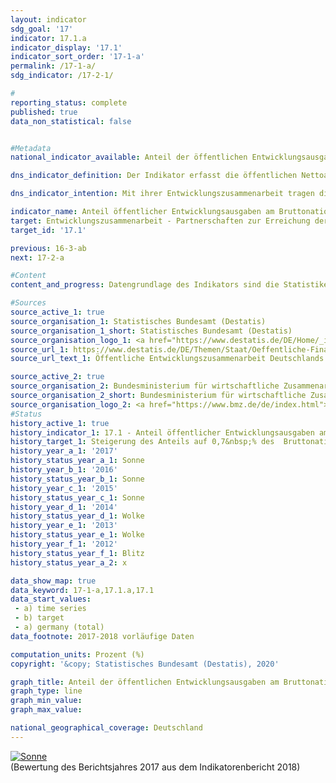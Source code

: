 ```yaml
---                   
layout: indicator                   
sdg_goal: '17'                   
indicator: 17.1.a                   
indicator_display: '17.1'                   
indicator_sort_order: '17-1-a'                   
permalink: /17-1-a/                   
sdg_indicator: /17-2-1/                   

#                   
reporting_status: complete                   
published: true                   
data_non_statistical: false                   


#Metadata                   
national_indicator_available: Anteil der öffentlichen Entwicklungsausgaben am Bruttonationaleinkommen                   

dns_indicator_definition: Der Indikator erfasst die öffentlichen Nettoausgaben für Entwicklungszusammenarbeit (Official Development Assistance, ODA) im Verhältnis zum Bruttonationaleinkommen (BNE).<sub> Text aus dem Indikatorenbericht 2018</sub>                   

dns_indicator_intention: Mit ihrer Entwicklungszusammenarbeit tragen die Industrienationen dazu bei, die weltweite Armut zu mindern, den Frieden zu sichern, humanitäre Notlagen zu lindern und Demokratie zu verwirklichen, die Globalisierung gerecht zu gestalten und die Umwelt zu schützen. Um dieser Verantwortung gerecht zu werden, will die Bundesregierung das ursprünglich bereits für 2015 festgelegte Ziel, den Anteil öffentlicher Entwicklungsausgaben am Bruttonationaleinkommen auf 0,7&nbsp;% zu steigern, bis zum Jahr 2030 erreichen.<sub> Text aus dem Indikatorenbericht 2018</sub>                   

indicator_name: Anteil öffentlicher Entwicklungsausgaben am Bruttonationaleinkommen                   
target: Entwicklungszusammenarbeit - Partnerschaften zur Erreichung der Ziele                   
target_id: '17.1'                   

previous: 16-3-ab                   
next: 17-2-a                   

#Content                    
content_and_progress: Datengrundlage des Indikators sind die Statistiken der Leistungen der deutschen Entwicklungszusammenarbeit, die im Auftrag des Bundesministeriums für wirtschaftliche Zusammenarbeit und Entwicklung vom Statistischen Bundesamt erstellt werden.<br><br>Die Anrechenbarkeit einer Leistung als ODA ist durch die entsprechenden Richtlinien des Entwicklungsausschusses (DAC) der Organisation für wirtschaftliche Zusammenarbeit und Entwicklung (OECD) definiert. Zur ODA zählen vor allem Ausgaben für die finanzielle und technische Zusammenarbeit mit Entwicklungs- und Schwellenländern, humanitäre Hilfe sowie Beiträge für Entwicklungszusammenarbeit an multilaterale Institutionen wie zum Beispiel die Vereinten Nationen, die Europäische Union, die Weltbank oder regionale Entwicklungsbanken. Daneben sind auch Ausgaben für bestimmte Friedensmissionen, der Erlass von Schulden sowie bestimmte Ausgaben für Entwicklung im Geberland, etwa Studienplatzkosten für Studierende aus Entwicklungs- und Schwellenländern oder Ausgaben für entwicklungsspezifische Forschung, als ODA anrechenbar. Im Jahr 2015 fand eine Anpassung der Berechnungsgrundlage der deutschen ODA statt, durch die die Kosten für Unterbringung, Versorgung und Bildung von Flüchtlingen umfassender berücksichtigt wurden. <br><br>Eine Expertengruppe des DAC hat Vorschläge zur Vereinheitlichung und besseren Vergleichbarkeit der Methoden zur Erhebung von ODA-anrechenbaren Ausgaben für Geflüchtete vorgelegt. Diese Vorschläge sollen ab Berichtsjahr 2018 von den Mitgliedsstaaten implementiert werden. Die OECD beziehungsweise der DAC definiert auch die Liste der ODA- fähigen Entwicklungs- und Schwellenländer. Diese umfasst zum einen die am wenigsten entwickelten Länder (LDCs) sowie weitere Länder mit niedrigem und mittlerem Bruttonationaleinkommen pro Kopf. Ausgeschlossen sind Mitglieder der G7 und Russland, der EU sowie EU-Beitrittskandidaten mit festem Beitrittsdatum. Die Liste wird dreijährlich aktualisiert. Veränderungen des Indikators können sich also auch dadurch ergeben, dass einzelne oder mehrere Länder in die Liste aufgenommen werden beziehungsweise aus ihr herausfallen.<br><br>Im Jahr 2017 lag der Anteil der öffentlichen Entwicklungsausgaben am deutschen BNE nach vorläufigen Werten bei 0,66&nbsp;%. Die Netto-ODA-Leistungen betrugen 2017 rund 21,9 Milliarden Euro (vorläufiger Wert), dies bedeutet einen Rückgang um 2,1&nbsp;% im Vergleich zum Vorjahr (22,4 Milliarden Euro). Hierbei ist zu beachten, dass Deutschland in den Jahren 2015 und 2016 einen großen Strom an Zuwandererinnen und Zuwanderern aus Krisengebieten erfahren hat. Leistungen für die Grundversorgung von Asylbewerberinnen und Asylbewerbern aus Entwicklungsländern in Deutschland können als ODA gemeldet werden. Dies ist einer der Hauptgründe für den starken Anstieg der Werte von 2015 und 2016 im Vergleich zu 2014, während für 2017, mit sinkender Zuwanderung, ein leichter Rückgang zu beobachten ist.<br><br>Im internationalen Vergleich war Deutschland 2017 (vorläufige Angaben) absolut gesehen der zweitgrößte Geber von ODA-Mitteln hinter den USA und vor Großbritannien. Bezogen auf das BNE liegt die von Deutschland 2017 erreichte Quote von 0,66&nbsp;% über dem Durchschnittswert der EU-Mitglieder des OECD-Entwicklungsausschusses (0,59%). Relativ gesehen liegt Deutschland damit auf Platz 6 von 29 DAC-Mitgliedsländern. Das internationale Ziel von 0,7&nbsp;% erreichten im Jahr 2017 Schweden, Luxemburg, Norwegen, Dänemark und Großbritannien. <br><br>Neben der öffentlichen Entwicklungszusammenarbeit werden auch von privater Seite Beiträge geleistet, zum Beispiel durch Kirchen, Stiftungen und Verbände. Diese private Entwicklungszusammenarbeit, die nicht ODA-anrechenbar ist, belief sich 2016 auf 1,3 Milliarden Euro, was einem Anteil von 0,04&nbsp;% am Bruttonationaleinkommen entsprach. Private Direktinvestitionen in den Entwicklungs- und Schwellenländern beliefen sich 2016 auf 10,2 Milliarden Euro (aktuellere Werte lagen zu Redaktionsschluss noch nicht vor).<sub> Text aus dem Indikatorenbericht 2018</sub>                   

#Sources
source_active_1: true                           
source_organisation_1: Statistisches Bundesamt (Destatis)                           
source_organisation_1_short: Statistisches Bundesamt (Destatis)                           
source_organisation_logo_1: <a href="https://www.destatis.de/DE/Home/_inhalt.html"><img src="https://g205sdgs.github.io/sdg-indicators/public/logos/destatis.png" alt="Logo Statistisches Bundesamt (Destatis)" title="Klicken Sie hier um zu der Homepage der Organisation zu gelangen" /></a>
source_url_1: https://www.destatis.de/DE/Themen/Staat/Oeffentliche-Finanzen/Entwicklungszusammenarbeit/_inhalt.html                               
source_url_text_1: Öffentliche Entwicklungszusammenarbeit Deutschlands                               

source_active_2: true                           
source_organisation_2: Bundesministerium für wirtschaftliche Zusammenarbeit und Entwicklung (BMZ)                           
source_organisation_2_short: Bundesministerium für wirtschaftliche Zusammenarbeit und Entwicklung (BMZ)                           
source_organisation_logo_2: <a href="https://www.bmz.de/de/index.html"><img src="https://g205sdgs.github.io/sdg-indicators/public/logos/bmz.png" alt="Logo Bundesministerium für wirtschaftliche Zusammenarbeit und Entwicklung (BMZ)" title="Klicken Sie hier um zu der Homepage der Organisation zu gelangen" /></a>
#Status                   
history_active_1: true                   
history_indicator_1: 17.1 - Anteil öffentlicher Entwicklungsausgaben am Bruttonationaleinkommen                   
history_target_1: Steigerung des Anteils auf 0,7&nbsp;% des  Bruttonationaleinkommens bis 2030
history_year_a_1: '2017'                           
history_status_year_a_1: Sonne
history_year_b_1: '2016'                           
history_status_year_b_1: Sonne
history_year_c_1: '2015'                           
history_status_year_c_1: Sonne
history_year_d_1: '2014'                           
history_status_year_d_1: Wolke
history_year_e_1: '2013'                           
history_status_year_e_1: Wolke
history_year_f_1: '2012'                           
history_status_year_f_1: Blitz
history_status_year_a_2: x

data_show_map: true                   
data_keyword: 17-1-a,17.1.a,17.1                   
data_start_values: 
 - a) time series
 - b) target
 - a) germany (total)                   
data_footnote: 2017-2018 vorläufige Daten                   

computation_units: Prozent (%)                   
copyright: '&copy; Statistisches Bundesamt (Destatis), 2020'                   

graph_title: Anteil der öffentlichen Entwicklungsausgaben am Bruttonationaleinkommen                   
graph_type: line                   
graph_min_value:                    
graph_max_value:                    

national_geographical_coverage: Deutschland                   
---
```

<div>                           
  <div class="my-header">                           
    <a href="https://sustainabledevelopment-deutschland.github.io/status/"><img src="https://g205sdgs.github.io/sdg-indicators/public/Wettersymbole/Sonne.png" title="Bei Fortsetzung der Entwicklung beträgt die Abweichung vom Zielwert weniger als 5&nbsp;% der Differenz zwischen Zielwert und aktuellem Wert" alt="Sonne" />                           
    </a>                           
  </div>
  <div class="my-header-note">
    <span>(Bewertung des Berichtsjahres 2017 aus dem Indikatorenbericht 2018)</span>
  </div>                           
</div>